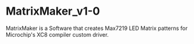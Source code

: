 # MatrixMaker_v1-0
MatrixMaker is a Software that creates Max7219 LED Matrix patterns for Microchip's XC8 compiler custom driver.
